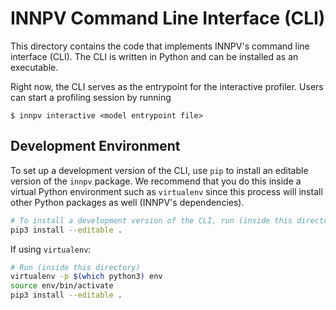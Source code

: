 INNPV Command Line Interface (CLI)
==================================
This directory contains the code that implements INNPV's command line interface
(CLI). The CLI is written in Python and can be installed as an executable.

Right now, the CLI serves as the entrypoint for the interactive profiler. Users
can start a profiling session by running

```
$ innpv interactive <model entrypoint file>
```

Development Environment
-----------------------
To set up a development version of the CLI, use `pip` to install an editable
version of the `innpv` package. We recommend that you do this inside a virtual
Python environment such as `virtualenv` since this process will install other
Python packages as well (INNPV's dependencies).

```sh
# To install a development version of the CLI, run (inside this directory):
pip3 install --editable .
```

If using `virtualenv`:
```sh
# Run (inside this directory)
virtualenv -p $(which python3) env
source env/bin/activate
pip3 install --editable .
```
